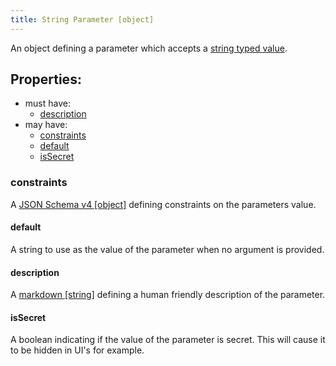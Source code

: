 ```yaml
---
title: String Parameter [object]
---
```


An object defining a parameter which accepts a [string typed value](../../../../types/string.md).

## Properties:
- must have:
  - [description](#description)
- may have:
  - [constraints](#constraints)
  - [default](#default)
  - [isSecret](#issecret)

### constraints
A [JSON Schema v4 [object]](https://tools.ietf.org/html/draft-wright-json-schema-00) defining constraints on the parameters value.

#### default
A string to use as the value of the parameter when no argument is provided.

#### description
A [markdown [string]](../markdown.md) defining a human friendly description of the parameter.

#### isSecret
A boolean indicating if the value of the parameter is secret. This will cause it to be hidden in UI's for example.